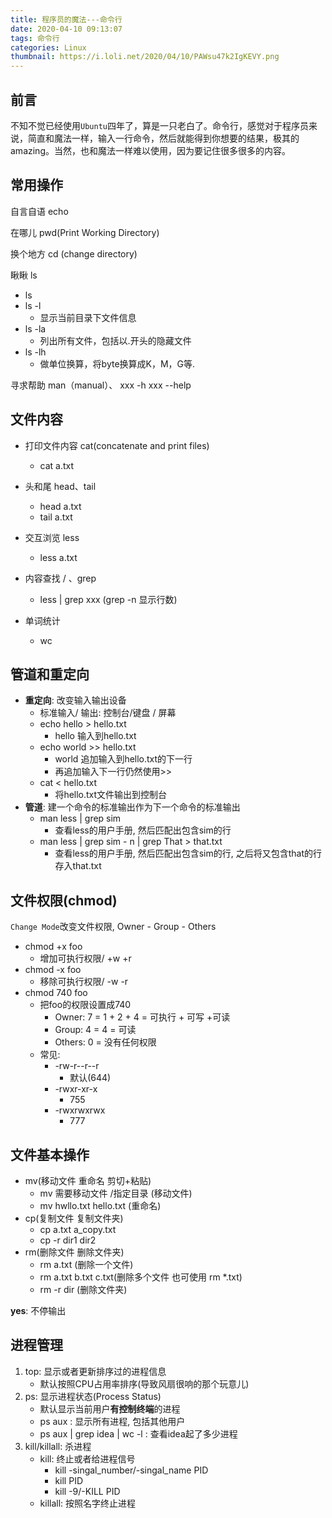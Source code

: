 ```yaml
---
title: 程序员的魔法---命令行
date: 2020-04-10 09:13:07
tags: 命令行
categories: Linux
thumbnail: https://i.loli.net/2020/04/10/PAWsu47k2IgKEVY.png
---
```


## 前言

不知不觉已经使用`Ubuntu`四年了，算是一只老白了。命令行，感觉对于程序员来说，简直和魔法一样，输入一行命令，然后就能得到你想要的结果，极其的amazing。当然，也和魔法一样难以使用，因为要记住很多很多的内容。

<!--more-->

## 常用操作

自言自语 echo

在哪儿 pwd(Print Working Directory)

换个地方 cd (change directory)

瞅瞅 ls

* ls
* ls -l
  * 显示当前目录下文件信息
* ls -la
  * 列出所有文件，包括以.开头的隐藏文件
* ls -lh
  * 做单位换算，将byte换算成K，M，G等.

寻求帮助 man（manual）、 xxx -h  xxx --help



## 文件内容

* 打印文件内容 cat(concatenate and print files)
  
  * cat a.txt
* 头和尾 head、tail
  * head a.txt
  * tail a.txt
* 交互浏览 less
  
  * less a.txt
* 内容查找 / 、grep
  
  *  less  | grep xxx (grep -n 显示行数)
* 单词统计
  
  * wc
  
  

## 管道和重定向

* **重定向**: 改变输入输出设备
  * 标准输入/ 输出: 控制台/键盘  / 屏幕
  * echo hello > hello.txt
    * hello 输入到hello.txt
  * echo world >> hello.txt
    * world 追加输入到hello.txt的下一行
    * 再追加输入下一行仍然使用>>
  * cat < hello.txt
    * 将hello.txt文件输出到控制台
* **管道**: 建一个命令的标准输出作为下一个命令的标准输出
  * man less | grep sim 
    * 查看less的用户手册, 然后匹配出包含sim的行
  * man less | grep sim - n | grep That > that.txt
    * 查看less的用户手册, 然后匹配出包含sim的行, 之后将又包含that的行存入that.txt

## 文件权限(chmod)

`Change Mode`改变文件权限,  Owner - Group - Others

* chmod +x foo
  * 增加可执行权限/ +w +r
* chmod  -x foo
  * 移除可执行权限/ -w -r
* chmod 740 foo
  * 把foo的权限设置成740
    * Owner: 7 = 1 + 2 + 4 = 可执行 + 可写 +可读
    * Group: 4  = 4 = 可读
    * Others: 0 = 没有任何权限
  * 常见:
    * -rw-r--r--r 
      * 默认(644)
    * -rwxr-xr-x
      * 755
    * -rwxrwxrwx
      * 777

## 文件基本操作

* mv(移动文件  重命名 剪切+粘贴)
  * mv 需要移动文件 /指定目录  (移动文件)
  * mv  hwllo.txt hello.txt (重命名)
* cp(复制文件 复制文件夹)
  * cp a.txt  a_copy.txt
  * cp -r dir1  dir2
* rm(删除文件 删除文件夹)
  * rm a.txt (删除一个文件)
  * rm a.txt b.txt c.txt(删除多个文件 也可使用 rm *.txt)
  * rm -r dir (删除文件夹)

**yes**: 不停输出



## 进程管理

1. top: 显示或者更新排序过的进程信息
   * 默认按照CPU占用率排序(导致风扇很响的那个玩意儿)
2. ps: 显示进程状态(Process Status)
   * 默认显示当前用户**有控制终端**的进程
   * ps  aux : 显示所有进程, 包括其他用户
   * ps aux | grep idea | wc -l : 查看idea起了多少进程
3. kill/killall: 杀进程
   * kill: 终止或者给进程信号
     * kill -singal_number/-singal_name PID
     * kill PID
     * kill -9/-KILL PID 
   * killall: 按照名字终止进程









